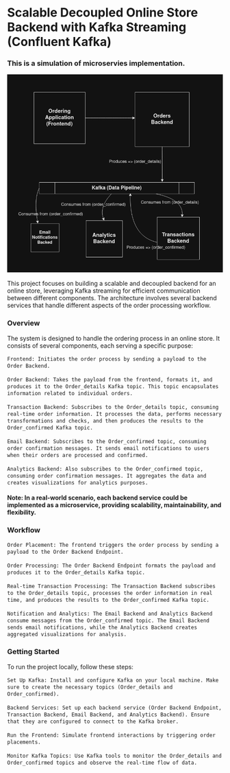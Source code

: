 # Scalable Decoupled Online Store Backend with Kafka Streaming (Confluent Kafka)
### This is a simulation of microservies implementation.
![alt text](https://github.com/Mekazstan/kafka-orders-streaming/blob/main/Model-Diagram.png)

This project focuses on building a scalable and decoupled backend for an online store, leveraging Kafka streaming for efficient communication between different components. The architecture involves several backend services that handle different aspects of the order processing workflow.


### Overview

The system is designed to handle the ordering process in an online store. It consists of several components, each serving a specific purpose:

    Frontend: Initiates the order process by sending a payload to the Order Backend.

    Order Backend: Takes the payload from the frontend, formats it, and produces it to the Order_details Kafka topic. This topic encapsulates information related to individual orders.

    Transaction Backend: Subscribes to the Order_details topic, consuming real-time order information. It processes the data, performs necessary transformations and checks, and then produces the results to the Order_confirmed Kafka topic.

    Email Backend: Subscribes to the Order_confirmed topic, consuming order confirmation messages. It sends email notifications to users when their orders are processed and confirmed.

    Analytics Backend: Also subscribes to the Order_confirmed topic, consuming order confirmation messages. It aggregates the data and creates visualizations for analytics purposes.

#### Note: In a real-world scenario, each backend service could be implemented as a microservice, providing scalability, maintainability, and flexibility.


### Workflow

    Order Placement: The frontend triggers the order process by sending a payload to the Order Backend Endpoint.

    Order Processing: The Order Backend Endpoint formats the payload and produces it to the Order_details Kafka topic.

    Real-time Transaction Processing: The Transaction Backend subscribes to the Order_details topic, processes the order information in real time, and produces the results to the Order_confirmed Kafka topic.

    Notification and Analytics: The Email Backend and Analytics Backend consume messages from the Order_confirmed topic. The Email Backend sends email notifications, while the Analytics Backend creates aggregated visualizations for analysis.

### Getting Started

To run the project locally, follow these steps:

    Set Up Kafka: Install and configure Kafka on your local machine. Make sure to create the necessary topics (Order_details and Order_confirmed).

    Backend Services: Set up each backend service (Order Backend Endpoint, Transaction Backend, Email Backend, and Analytics Backend). Ensure that they are configured to connect to the Kafka broker.

    Run the Frontend: Simulate frontend interactions by triggering order placements.

    Monitor Kafka Topics: Use Kafka tools to monitor the Order_details and Order_confirmed topics and observe the real-time flow of data.
